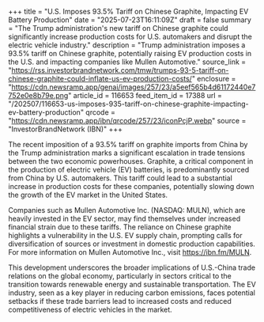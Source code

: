 +++
title = "U.S. Imposes 93.5% Tariff on Chinese Graphite, Impacting EV Battery Production"
date = "2025-07-23T16:11:09Z"
draft = false
summary = "The Trump administration's new tariff on Chinese graphite could significantly increase production costs for U.S. automakers and disrupt the electric vehicle industry."
description = "Trump administration imposes a 93.5% tariff on Chinese graphite, potentially raising EV production costs in the U.S. and impacting companies like Mullen Automotive."
source_link = "https://rss.investorbrandnetwork.com/tmw/trumps-93-5-tariff-on-chinese-graphite-could-inflate-us-ev-production-costs/"
enclosure = "https://cdn.newsramp.app/genai/images/257/23/a5eef565b4d61172440e7752e0e8b79e.png"
article_id = 116653
feed_item_id = 17388
url = "/202507/116653-us-imposes-935-tariff-on-chinese-graphite-impacting-ev-battery-production"
qrcode = "https://cdn.newsramp.app/ibn/qrcode/257/23/iconPcjP.webp"
source = "InvestorBrandNetwork (IBN)"
+++

<p>The recent imposition of a 93.5% tariff on graphite imports from China by the Trump administration marks a significant escalation in trade tensions between the two economic powerhouses. Graphite, a critical component in the production of electric vehicle (EV) batteries, is predominantly sourced from China by U.S. automakers. This tariff could lead to a substantial increase in production costs for these companies, potentially slowing down the growth of the EV market in the United States.</p><p>Companies such as Mullen Automotive Inc. (NASDAQ: MULN), which are heavily invested in the EV sector, may find themselves under increased financial strain due to these tariffs. The reliance on Chinese graphite highlights a vulnerability in the U.S. EV supply chain, prompting calls for diversification of sources or investment in domestic production capabilities. For more information on Mullen Automotive Inc., visit <a href='https://ibn.fm/MULN' rel='nofollow' target='_blank'>https://ibn.fm/MULN</a>.</p><p>This development underscores the broader implications of U.S.-China trade relations on the global economy, particularly in sectors critical to the transition towards renewable energy and sustainable transportation. The EV industry, seen as a key player in reducing carbon emissions, faces potential setbacks if these trade barriers lead to increased costs and reduced competitiveness of electric vehicles in the market.</p>